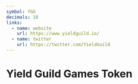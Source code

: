 ```yaml
---
symbol: YGG
decimals: 18
links:
  - name: website
    url: https://www.yieldguild.io/
  - name: twitter
    url: https://twitter.com/YieldGuild
---
```


# Yield Guild Games Token
